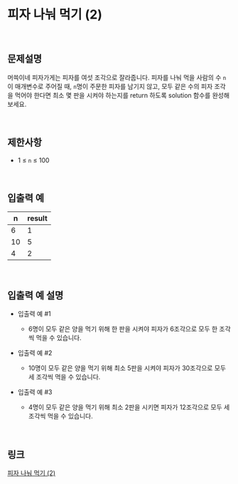 # 피자 나눠 먹기 (2)

<br>

## 문제설명
머쓱이네 피자가게는 피자를 여섯 조각으로 잘라줍니다. 피자를 나눠 먹을 사람의 수 `n`이 매개변수로 주어질 때, `n`명이 주문한 피자를 남기지 않고, 모두 같은 수의 피자 조각을 먹어야 한다면 최소 몇 판을 시켜야 하는지를 return 하도록 solution 함수를 완성해 보세요.

<br>

## 제한사항
- 1 ≤ `n` ≤ 100

<br>

## 입출력 예
| n | result |
|---|---|
| 6 | 1 |
| 10 | 5 |
| 4 | 2 |

<br>

## 입출력 예 설명
- 입출력 예 #1
    - 6명이 모두 같은 양을 먹기 위해 한 판을 시켜야 피자가 6조각으로 모두 한 조각씩 먹을 수 있습니다.

- 입출력 예 #2
    - 10명이 모두 같은 양을 먹기 위해 최소 5판을 시켜야 피자가 30조각으로 모두 세 조각씩 먹을 수 있습니다.

- 입출력 예 #3
    - 4명이 모두 같은 양을 먹기 위해 최소 2판을 시키면 피자가 12조각으로 모두 세 조각씩 먹을 수 있습니다.

<br>

## 링크
[피자 나눠 먹기 (2)](https://school.programmers.co.kr/learn/courses/30/lessons/120815)
